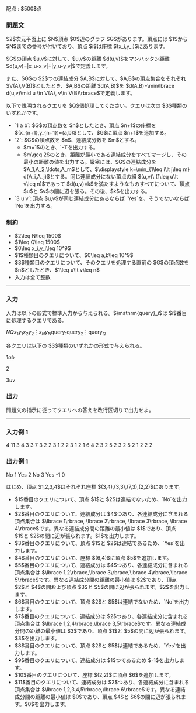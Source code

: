 
<div>

<span>

<span>

<p>
配点 : $500$点
</p>

<div>

<section>

### **問題文**

<p>
$2$次元平面上に $N$頂点 $0$辺のグラフ $G$があります。頂点には $1$から $N$までの番号が付いており、頂点 $i$は座標 $(x_i,y_i)$にあります。
</p>

<p>
$G$の頂点 $u,v$に対して、$u,v$の距離 $d(u,v)$をマンハッタン距離 $d(u,v)=|x_u-x_v|+|y_u-y_v|$で定義します。 
</p>

<p>
また、$G$の $2$つの連結成分 $A,B$に対して、$A,B$の頂点集合をそれぞれ $V(A),V(B)$としたとき、$A,B$の距離 $d(A,B)$を $d(A,B)=\min\lbrace d(u,v)\mid u \in V(A), v\in V(B)\rbrace$で定義します。
</p>

<p>
以下で説明されるクエリを $Q$個処理してください。クエリは次の $3$種類のいずれかです。
</p>

<ul>

<li>
`1 a b`: $G$の頂点数を $n$としたとき、頂点 $n+1$の座標を $(x_{n+1},y_{n+1})=(a,b)$として、$G$に頂点 $n+1$を追加する。
</li>

<li>
`2`: $G$の頂点数を $n$、連結成分数を $m$とする。
<ul>

<li>
$m=1$のとき、`-1`を出力する。
</li>

<li>
$m\geq 2$のとき、距離が最小である連結成分をすべてマージし、その最小の距離の値を出力する。厳密には、$G$の連結成分を $A_1,A_2,\ldots,A_m$として、$\displaystyle k=\min_{1\leq i\lt j\leq m} d(A_i,A_j)$とする。同じ連結成分にない頂点の組 $(u,v)\ (1\leq u\lt v\leq n)$であって $d(u,v)=k$を満たすようなものすべてについて、頂点 $u$と $v$の間に辺を張る。その後、$k$を出力する。
</li>

</ul>

</li>

<li>
`3 u v`: 頂点 $u,v$が同じ連結成分にあるならば `Yes`を、そうでないならば `No`を出力する。
</li>

</ul>

</section>

</div>

<div>

<section>

### **制約**

<ul>

<li>
$2\leq N\leq 1500$
</li>

<li>
$1\leq Q\leq 1500$
</li>

<li>
$0\leq x_i,y_i\leq 10^9$
</li>

<li>
$1$種類目のクエリについて、$0\leq a,b\leq 10^9$
</li>

<li>
$3$種類目のクエリについて、そのクエリを処理する直前の $G$の頂点数を $n$としたとき、$1\leq u\lt v\leq n$
</li>

<li>
入力は全て整数
</li>

</ul>

</section>

</div>

---

<div>

<div>

<section>

### **入力**

<p>
入力は以下の形式で標準入力から与えられる。$\mathrm{query}_i$は $i$番目に処理するクエリである。
</p>

<div>

$N$$Q$$x_1$$y_1$$x_2$$y_2$$\vdots$$x_N$$y_N$$\mathrm{query}_1$$\mathrm{query}_2$$\vdots$$\mathrm{query}_Q$
</div>

<p>
各クエリは以下の $3$種類のいずれかの形式で与えられる。
</p>

<div>

$1$$a$$b$
</div>

<div>

$2$
</div>

<div>

$3$$u$$v$
</div>

</section>

</div>

<div>

<section>

### **出力**

<p>
問題文の指示に従ってクエリへの答えを改行区切りで出力せよ。
</p>

</section>

</div>

</div>

---

<div>

<section>

### **入力例 1**

<div>

4 11
3 4
3 3
7 3
2 2
3 1 2
2
3 1 2
1 6 4
2
3 2 5
2
3 2 5
2
1 2 2
2

</div>

</section>

</div>

<div>

<section>

### **出力例 1**

<div>

No
1
Yes
2
No
3
Yes
-1
0

</div>

<p>
はじめ、頂点 $1,2,3,4$はそれぞれ座標 $(3,4),(3,3),(7,3),(2,2)$にあります。
</p>

<ul>

<li>
$1$番目のクエリについて、頂点 $1$と $2$は連結でないため、`No`を出力します。
</li>

<li>
$2$番目のクエリについて、連結成分は $4$つあり、各連結成分に含まれる頂点集合は $\lbrace 1\rbrace, \lbrace 2\rbrace, \lbrace 3\rbrace, \lbrace 4\rbrace$です。異なる連結成分間の距離の最小値は $1$であり、頂点 $1$と $2$の間に辺が張られます。$1$を出力します。
</li>

<li>
$3$番目のクエリについて、頂点 $1$と $2$は連結であるため、`Yes`を出力します。
</li>

<li>
$4$番目のクエリについて、座標 $(6,4)$に頂点 $5$を追加します。
</li>

<li>
$5$番目のクエリについて、連結成分は $4$つあり、各連結成分に含まれる頂点集合は $\lbrace 1,2\rbrace,\lbrace 3\rbrace,\lbrace 4\rbrace,\lbrace 5\rbrace$です。異なる連結成分間の距離の最小値は $2$であり、頂点 $2$と $4$の間および頂点 $3$と $5$の間に辺が張られます。$2$を出力します。
</li>

<li>
$6$番目のクエリについて、頂点 $2$と $5$は連結でないため、`No`を出力します。
</li>

<li>
$7$番目のクエリについて、連結成分は $2$つあり、各連結成分に含まれる頂点集合は $\lbrace 1,2,4\rbrace,\lbrace 3,5\rbrace$です。異なる連結成分間の距離の最小値は $3$であり、頂点 $1$と $5$の間に辺が張られます。$3$を出力します。
</li>

<li>
$8$番目のクエリについて、頂点 $2$と $5$は連結であるため、`Yes`を出力します。
</li>

<li>
$9$番目のクエリについて、連結成分は $1$つであるため $-1$を出力します。
</li>

<li>
$10$番目のクエリについて、座標 $(2,2)$に頂点 $6$を追加します。
</li>

<li>
$11$番目のクエリについて、連結成分は $2$つあり、各連結成分に含まれる頂点集合は $\lbrace 1,2,3,4,5\rbrace,\lbrace  6\rbrace$です。異なる連結成分間の距離の最小値は $0$であり、頂点 $4$と $6$の間に辺が張られます。$0$を出力します。
</li>

</ul>

</section>

</div>

</span>

</span>

</div>
